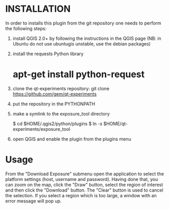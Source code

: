 INSTALLATION
==================================

In order to installs this plugin from the git repository one needs to
perform the following steps:


1. install QGIS 2.0+ by following the instructions in the QGIS page
   (NB: in Ubuntu do not use ubuntugis unstable, use the debian packages)

2. install the requests Python library

   # apt-get install python-request

3. clone the qt-experiments repository:
   git clone https://github.com/gem/qt-experiments

4. put the repository in the PYTHONPATH

5. make a symlink to the exposure_tool directory

   $ cd $HOME/.qgis2/python/plugins
   $ ln -s $HOME/qt-experiments/exposure_tool

6. open QGIS and enable the plugin from the plugins menu

Usage
==============================

From the "Download Exposure" submenu open the application to select
the platform settings (host, username and password).  Having done that, you
can zoom on the map, click the "Draw" button, select the region of
interest and then click the "Download" button.  The "Clear" button is
used to cancel the selection. If you select a region which is too
large, a window with an error message will pop up.

